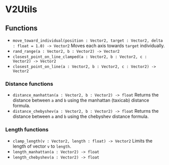 # V2Utils
## Functions
* `move_toward_individual(position : Vector2, target : Vector2, delta : float = 1.0) -> Vector2` Moves each axis towards `target` individually.
* `rand_range(a : Vector2, b : Vector2) -> Vector2`
* `closest_point_on_line_clamped(a : Vector2, b : Vector2, c : Vector2) -> Vector2`
* `closest_point_on_line(a : Vector2, b : Vector2, c : Vector2) -> Vector2`

### Distance functions
* `distance_manhattan(a : Vector2, b : Vector2) -> float` Returns the distance between `a` and `b` using the manhattan (taxicab) distance formula.
* `distance_chebyshev(a : Vector2, b : Vector2) -> float` Returns the distance between `a` and `b` using the chebyshev distance formula.

### Length functions
* `clamp_length(v : Vector2, length : float) -> Vector2` Limits the length of vector `v` to `length`.
* `length_manhattan(a : Vector2) -> float`
* `length_chebyshev(a : Vector2) -> float`

